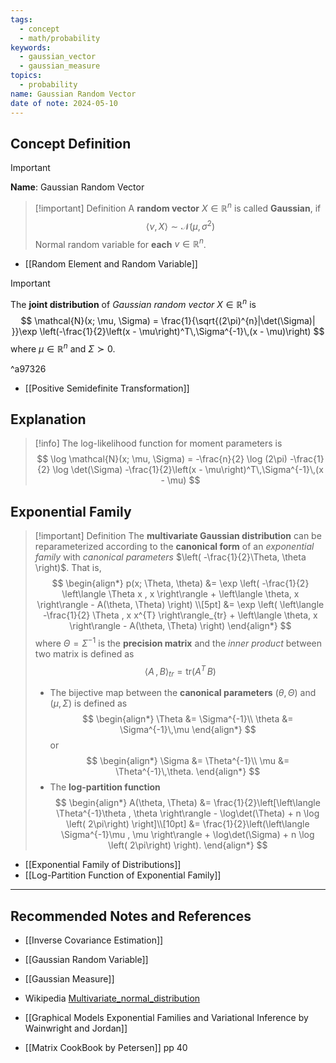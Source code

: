 ```yaml
---
tags:
  - concept
  - math/probability
keywords:
  - gaussian_vector
  - gaussian_measure
topics:
  - probability
name: Gaussian Random Vector
date of note: 2024-05-10
---
```


## Concept Definition

>[!important]
>**Name**:  Gaussian Random Vector

>[!important] Definition
>A **random vector** $X \in \mathbb{R}^n$ is called **Gaussian**, if 
>$$
>\left\langle \nu , X \right\rangle \sim \mathcal{N}(\mu, \sigma^2)
>$$
>Normal random variable for **each** $v \in \mathbb{R}^n$.

- [[Random Element and Random Variable]]

>[!important]
>The **joint distribution** of *Gaussian random vector* $X \in \mathbb{R}^n$ is
>$$
>\mathcal{N}(x; \mu, \Sigma) = \frac{1}{\sqrt{(2\pi)^{n}|\det(\Sigma)| }}\exp \left(-\frac{1}{2}\left(x - \mu\right)^T\,\Sigma^{-1}\,(x - \mu)\right)
>$$
>where $\mu \in \mathbb{R}^n$ and $\Sigma \succ 0$.

^a97326

- [[Positive Semidefinite Transformation]]

## Explanation

>[!info]
>The log-likelihood function for moment parameters is
>$$
>\log \mathcal{N}(x; \mu, \Sigma) = -\frac{n}{2} \log (2\pi) -\frac{1}{2} \log \det(\Sigma)   -\frac{1}{2}\left(x - \mu\right)^T\,\Sigma^{-1}\,(x - \mu)
>$$


## Exponential Family

>[!important] Definition
>The **multivariate Gaussian distribution** can be reparameterized according to the **canonical form** of an *exponential family* with  *canonical parameters* $\left( -\frac{1}{2}\Theta, \theta \right)$. That is,
>$$
>\begin{align*}
>p(x; \Theta, \theta) &= \exp \left( -\frac{1}{2} \left\langle \Theta x , x \right\rangle + \left\langle \theta, x \right\rangle - A(\theta, \Theta) \right) \\[5pt]
>&= \exp \left( \left\langle -\frac{1}{2} \Theta , x x^{T} \right\rangle_{tr} + \left\langle \theta, x \right\rangle - A(\theta, \Theta) \right)
>\end{align*}
>$$
>where $\Theta = \Sigma^{-1}$ is the **precision matrix** and the *inner product* between two matrix is defined as  
>$$
>\left\langle  A\,,\,B    \right\rangle_{tr} = \text{tr}\left(A^{T}\,B\right)
>$$
>- The bijective map between the **canonical parameters** $(\theta, \Theta)$ and $(\mu, \Sigma)$ is defined as
>$$
>\begin{align*}
> \Theta &= \Sigma^{-1}\\
> \theta &= \Sigma^{-1}\,\mu
>\end{align*}
>$$ 
>or 
>$$
>\begin{align*}
> \Sigma &= \Theta^{-1}\\
> \mu &= \Theta^{-1}\,\theta.
>\end{align*}
>$$ 
>- The **log-partition function**
>$$
>\begin{align*}
>A(\theta, \Theta) &= \frac{1}{2}\left[\left\langle \Theta^{-1}\theta , \theta \right\rangle - \log\det(\Theta) +  n \log \left( 2\pi\right) \right]\\[10pt]
>&= \frac{1}{2}\left(\left\langle \Sigma^{-1}\mu , \mu \right\rangle + \log\det(\Sigma) +  n \log \left( 2\pi\right) \right).
>\end{align*}
>$$


- [[Exponential Family of Distributions]]
- [[Log-Partition Function of Exponential Family]]



-----------
##  Recommended Notes and References


- [[Inverse Covariance Estimation]]

- [[Gaussian Random Variable]]
- [[Gaussian Measure]]
- Wikipedia [Multivariate_normal_distribution](https://en.wikipedia.org/wiki/Multivariate_normal_distribution)
- [[Graphical Models Exponential Families and Variational Inference by Wainwright and Jordan]] 
- [[Matrix CookBook by Petersen]] pp 40